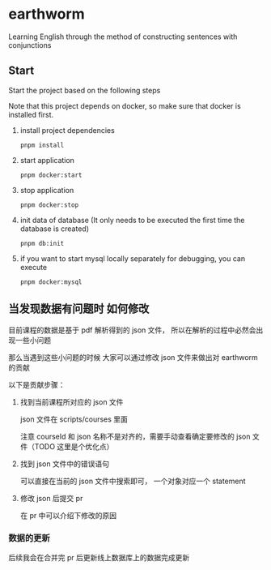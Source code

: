 # earthworm

Learning English through the method of constructing sentences with conjunctions

## Start

Start the project based on the following steps

Note that this project depends on docker, so make sure that docker is installed first.

1. install project dependencies

   ```shell
   pnpm install
   ```

2. start application

   ```shell
   pnpm docker:start
   ```

3. stop application

   ```shell
   pnpm docker:stop
   ```

4. init data of database (It only needs to be executed the first time the database is created)

   ```shell
   pnpm db:init
   ```

5. if you want to start mysql locally separately for debugging, you can execute

   ```shell
   pnpm docker:mysql
   ```

## 当发现数据有问题时 如何修改

目前课程的数据是基于 pdf 解析得到的 json 文件， 所以在解析的过程中必然会出现一些小问题

那么当遇到这些小问题的时候 大家可以通过修改 json 文件来做出对 earthworm 的贡献

以下是贡献步骤：

1. 找到当前课程所对应的 json 文件

   json 文件在 scripts/courses 里面

   注意 courseId 和 json 名称不是对齐的，需要手动查看确定要修改的 json 文件（TODO 这里是个优化点）

2. 找到 json 文件中的错误语句

   可以直接在当前的 json 文件中搜索即可， 一个对象对应一个 statement

3. 修改 json 后提交 pr

   在 pr 中可以介绍下修改的原因

### 数据的更新

后续我会在合并完 pr 后更新线上数据库上的数据完成更新
